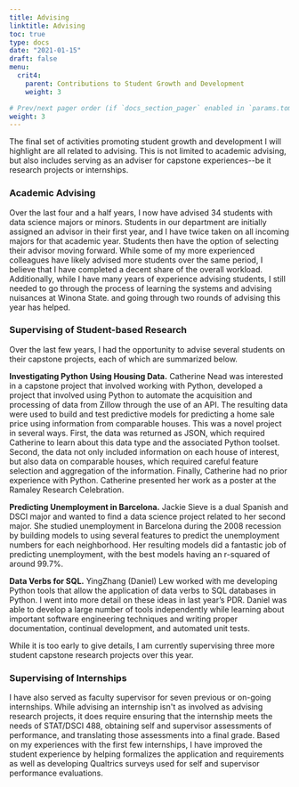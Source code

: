 ```yaml
---
title: Advising
linktitle: Advising
toc: true
type: docs
date: "2021-01-15"
draft: false
menu:
  crit4:
    parent: Contributions to Student Growth and Development 
    weight: 3

# Prev/next pager order (if `docs_section_pager` enabled in `params.toml`)
weight: 3
---
```


The final set of activities promoting student growth and development I
will highlight are all related to advising. This is not limited to
academic advising, but also includes serving as an adviser for capstone
experiences--be it research projects or internships.

###  Academic Advising

Over the last four and a half years, I now have advised 34 students with data
science majors or minors. Students in our department are initially assigned
an advisor in their first year, and I have twice taken on all incoming majors
for that academic year. Students then have the option of selecting their
advisor moving forward. While some of my more experienced colleagues have
likely advised more students over the same period, I believe that I have
completed a decent share of the overall workload. Additionally, while I have
many years of experience advising students, I still needed to go through the
process of learning the systems and advising nuisances at Winona State. and
going through two rounds of advising this year has helped.

### Supervising of Student-based Research 

Over the last few years, I had the opportunity to advise several students on
their capstone projects, each of which are summarized below.

**Investigating Python Using Housing Data.** Catherine Nead was interested in
a capstone project that involved working with Python, developed a project
that involved using Python to automate the acquisition and processing of data
from Zillow through the use of an API. The resulting data were used to build
and test predictive models for predicting a home sale price using information
from comparable houses. This was a novel project in several ways. First,
the data was returned as JSON, which required Catherine to learn about this
data type and the associated Python toolset. Second, the data not only
included information on each house of interest, but also data on comparable
houses, which required careful feature selection and aggregation of the
information. Finally, Catherine had no prior experience with Python.
Catherine presented her work as a poster at the Ramaley Research Celebration.

**Predicting Unemployment in Barcelona.** Jackie Sieve is a dual Spanish and
DSCI major and wanted to find a data science project related to her second
major. She studied unemployment in Barcelona during the 2008 recession by
building models to using several features to predict the unemployment numbers
for each neighborhood. Her resulting models did a fantastic job of predicting
unemployment, with the best models having an r-squared of around 99.7%.

**Data Verbs for SQL.** YingZhang (Daniel) Lew worked with me developing
Python tools that allow the application of data verbs to SQL databases in
Python. I went into more detail on these ideas in last year’s PDR. Daniel was
able to develop a large number of tools independently while learning about
important software engineering techniques and writing proper documentation,
continual development, and automated unit tests.

While it is too early to give details, I am currently supervising three more
student capstone research projects over this year.

### Supervising of Internships

I have also served as faculty supervisor for seven previous or on-going
internships. While advising an internship isn't as involved as advising research
projects, it does require ensuring that the internship meets the needs of
STAT/DSCI 488, obtaining self and supervisor assessments of performance, and
translating those assessments into a final grade. Based on my experiences
with the first few internships, I have improved the student experience by
helping formalizes the application and requirements as well as developing
Qualtrics surveys used for self and supervisor performance evaluations.